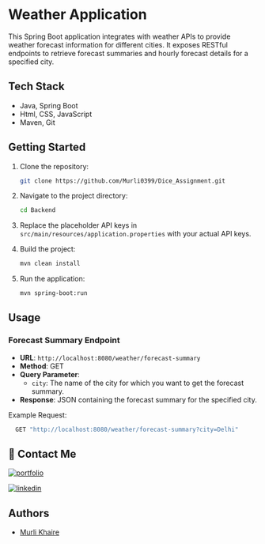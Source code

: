 # Weather Application

This Spring Boot application integrates with weather APIs to provide weather forecast information for different cities. It exposes RESTful endpoints to retrieve forecast summaries and hourly forecast details for a specified city.

## Tech Stack

- Java, Spring Boot
- Html, CSS, JavaScript
- Maven, Git

## Getting Started

1. Clone the repository:

    ```bash
    git clone https://github.com/Murli0399/Dice_Assignment.git
    ```

2. Navigate to the project directory:

    ```bash
    cd Backend
    ```

3. Replace the placeholder API keys in `src/main/resources/application.properties` with your actual API keys.

4. Build the project:

    ```bash
    mvn clean install
    ```

5. Run the application:

    ```bash
    mvn spring-boot:run
    ```

## Usage

### Forecast Summary Endpoint

- **URL**: `http://localhost:8080/weather/forecast-summary`
- **Method**: GET
- **Query Parameter**:
    - `city`: The name of the city for which you want to get the forecast summary.
- **Response**: JSON containing the forecast summary for the specified city.

Example Request:

```bash
  GET "http://localhost:8080/weather/forecast-summary?city=Delhi"
```


## 🔗 Contact Me

[![portfolio](https://img.shields.io/badge/my_portfolio-000?style=for-the-badge&logo=ko-fi&logoColor=white)](https://murli0399.github.io/)

[![linkedin](https://img.shields.io/badge/linkedin-0A66C2?style=for-the-badge&logo=linkedin&logoColor=white)](https://www.linkedin.com/in/murli-khaire/)


## Authors

- [Murli Khaire](https://github.com/Murli0399)
